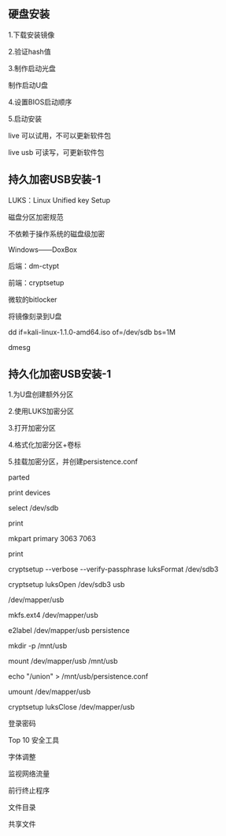 ## 硬盘安装

1.下载安装镜像

2.验证hash值

3.制作启动光盘

制作启动U盘

4.设置BIOS启动顺序

5.启动安装

live 可以试用，不可以更新软件包

live usb 可读写，可更新软件包



## 持久加密USB安装-1

LUKS：Linux Unified key Setup

磁盘分区加密规范

不依赖于操作系统的磁盘级加密

Windows——DoxBox

后端：dm-ctypt

前端：cryptsetup

微软的bitlocker

将镜像刻录到U盘

dd if=kali-linux-1.1.0-amd64.iso of=/dev/sdb bs=1M

dmesg

## 持久化加密USB安装-1

1.为U盘创建额外分区

2.使用LUKS加密分区

3.打开加密分区

4.格式化加密分区+卷标

5.挂载加密分区，并创建persistence.conf

parted

print devices

select /dev/sdb

print

mkpart primary 3063 7063

print



cryptsetup --verbose --verify-passphrase luksFormat /dev/sdb3



cryptsetup luksOpen /dev/sdb3 usb

/dev/mapper/usb



mkfs.ext4 /dev/mapper/usb

e2label /dev/mapper/usb persistence



mkdir -p /mnt/usb

mount /dev/mapper/usb /mnt/usb

echo "/union" > /mnt/usb/persistence.conf

umount /dev/mapper/usb

cryptsetup luksClose /dev/mapper/usb



登录密码

Top 10 安全工具

字体调整

监视网络流量

前行终止程序

文件目录

共享文件